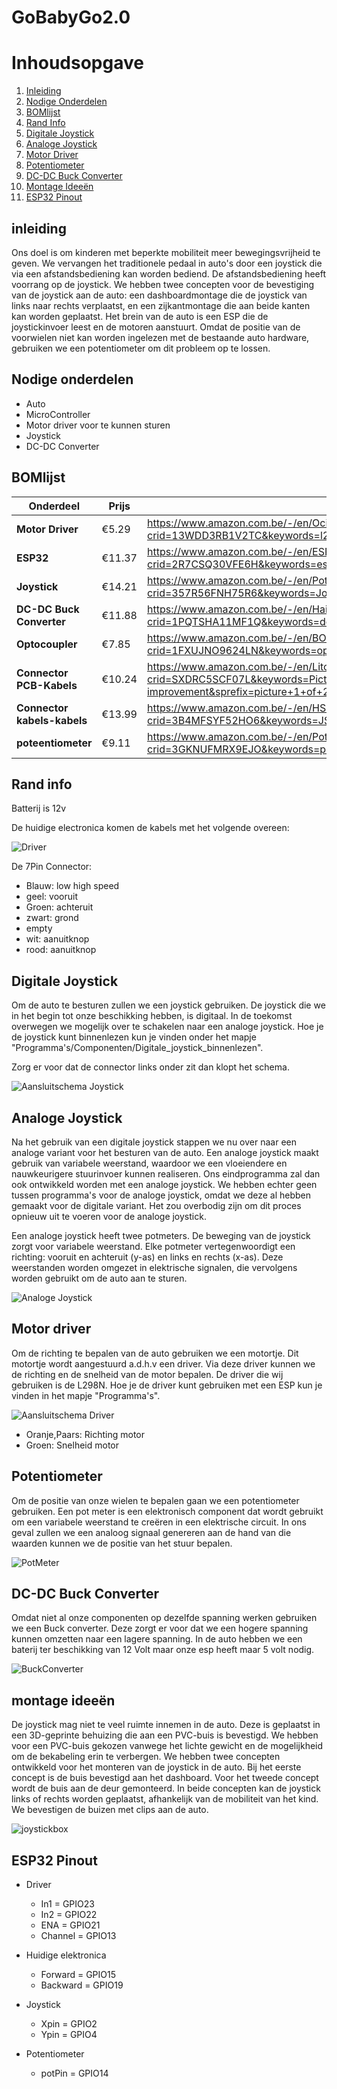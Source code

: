 # GoBabyGo2.0

# Inhoudsopgave
1. [Inleiding](#inleiding)
2. [Nodige Onderdelen](#nodige-onderdelen)
3. [BOMlijst](#bomlijst)
4. [Rand Info](#rand-info)
5. [Digitale Joystick](#digitale-joystick)
6. [Analoge Joystick](#analoge-joystick)
7. [Motor Driver](#motor-driver)
8. [Potentiometer](#potentiometer)
9. [DC-DC Buck Converter](#dc-dc-buck-converter)
10. [Montage Ideeën](#montage-ideeën)
11. [ESP32 Pinout](#esp32-pinout)

## inleiding
Ons doel is om kinderen met beperkte mobiliteit meer bewegingsvrijheid te geven. We vervangen het traditionele pedaal in auto's door een joystick die via een afstandsbediening kan worden bediend. De afstandsbediening heeft voorrang op de joystick. We hebben twee concepten voor de bevestiging van de joystick aan de auto: een dashboardmontage die de joystick van links naar rechts verplaatst, en een zijkantmontage die aan beide kanten kan worden geplaatst. Het brein van de auto is een ESP die de joystickinvoer leest en de motoren aanstuurt. Omdat de positie van de voorwielen niet kan worden ingelezen met de bestaande auto hardware, gebruiken we een potentiometer om dit probleem op te lossen.

## Nodige onderdelen

- Auto
- MicroController
- Motor driver voor te kunnen sturen
- Joystick
- DC-DC Converter

## BOMlijst
| **Onderdeel**            | **Prijs** | **Link**                                                                                                                                                                                                                                                                |
|--------------------------|-----------|-------------------------------------------------------------------------------------------------------------------------------------------------------------------------------------------------------------------------------------------------------------------------|
| **Motor Driver**         | €5.29     | https://www.amazon.com.be/-/en/OcioDual-Stepper-Electronics-Projects-Raspberry/dp/B07YNR5KWP/ref=sr_1_10?crid=13WDD3RB1V2TC&keywords=l298n+motor+driver&qid=1695624708&sprefix=l298n+motor+driver%2Caps%2C69&sr=8-10                                                    |
| **ESP32**                | €11.37    | https://www.amazon.com.be/-/en/ESP-32S-Development-Antenna-Bluetooth-Arduino/dp/B07XH45MWW/ref=sr_1_27?crid=2R7CSQ30VFE6H&keywords=esp32&qid=1695629494&sprefix=esp32%2Caps%2C166&sr=8-27&th=1                                                                          |
| **Joystick**             | €14.21    | https://www.amazon.com.be/-/en/Potentiometer-JH-D202X-R2-Controller-Photography-Accessories/dp/B09J2C4DN5/ref=sr_1_3?crid=357R56FNH75R6&keywords=Joystick+potentiometer+JH-D202X-R4+10K&qid=1695624613&sprefix=joystick+potentiometer+jh-d202x-r4+10k%2Caps%2C66&sr=8-3 |
| **DC-DC Buck Converter** | €11.88    | https://www.amazon.com.be/-/en/Hailege-Converter-1-25-36V-Adjustable-Step-down/dp/B07XRF9NWP/ref=sr_1_7?crid=1PQTSHA11MF1Q&keywords=dc+to+dc+buck+converter+adjustable&qid=1695628749&sprefix=dc+to+dc+buck+converter+adjustable%2Caps%2C71&sr=8-7                      |
| **Optocoupler** | €7.85    | https://www.amazon.com.be/-/en/BOJACK-Optocoupler-Installation-Spacing-Package/dp/B08CXKZ98W/ref=sr_1_6?crid=1FXUJNO9624LN&keywords=optocoupler&qid=1695634939&sprefix=optocoupler%2Caps%2C69&sr=8-6                      |
| **Connector PCB-Kabels** | €10.24    | https://www.amazon.com.be/-/en/Litorange-Female-2-54mm-JST-XH-Connector/dp/B086W9HB3M/ref=sr_1_1?crid=SXDRC5SCF07L&keywords=Picture+1+of+24+Click+to+enlarge+Have+one+to+sell%3F+Sell+it+yourself+Terminal+Board+Connectors+JST+Male+Female&qid=1695648512&s=home-improvement&sprefix=picture+1+of+24+click+to+enlarge+have+one+to+sell+sell+it+yourself+terminal+board+connectors+jst+male+female%2Chome-improvement%2C199&sr=1-1                      |
| **Connector kabels-kabels** | €13.99    | https://www.amazon.com.be/-/en/HSeaMall-Connector-Female-Housing-Assortment/dp/B0716WZ6RW/ref=sr_1_12?crid=3B4MFSYF52HO6&keywords=JST+conector+set&qid=1696247641&s=home-improvement&sprefix=jst+conector+set%2Chome-improvement%2C66&sr=1-12                     |
| **poteentiometer** | €9.11    | https://www.amazon.com.be/-/en/Potentiometer-Rotating-Automotive-Electronics-Multimedia/dp/B09BJMFVMZ/ref=sr_1_11?crid=3GKNUFMRX9EJO&keywords=potentiometer+10k&qid=1696248212&s=home-improvement&sprefix=potentiometer+10k%2Chome-improvement%2C259&sr=1-11                      |


## Rand info

Batterij is 12v 

De huidige electronica komen de kabels met het volgende overeen:

![Driver](./Img/DriverPicture.jpg)

De 7Pin Connector:
- Blauw: low high speed
- geel: vooruit
- Groen: achteruit
- zwart: grond
- empty
- wit: aanuitknop
- rood: aanuitknop

## Digitale Joystick
Om de auto te besturen zullen we een joystick gebruiken. De joystick die we in het begin tot onze beschikking hebben, is digitaal. 
In de toekomst overwegen we mogelijk over te schakelen naar een analoge joystick. Hoe je de joystick kunt binnenlezen kun je vinden onder het mapje "Programma's/Componenten/Digitale_joystick_binnenlezen".

Zorg er voor dat de connector links onder zit dan klopt het schema.

![Aansluitschema Joystick](./Img/Aansluitschema_Joystick.jpg)

## Analoge Joystick
Na het gebruik van een digitale joystick stappen we nu over naar een analoge variant voor het besturen van de auto. Een analoge
joystick maakt gebruik van variabele weerstand, waardoor we een vloeiendere en nauwkeurigere stuurinvoer kunnen realiseren. Ons
eindprogramma zal dan ook ontwikkeld worden met een analoge joystick. We hebben echter geen tussen programma's voor de analoge
joystick, omdat we deze al hebben gemaakt voor de digitale variant. Het zou overbodig zijn om dit proces opnieuw uit te voeren voor
de analoge joystick.

Een analoge joystick heeft twee potmeters. De beweging van de joystick zorgt voor variabele weerstand. Elke potmeter vertegenwoordigt
een richting: vooruit en achteruit (y-as) en links en rechts (x-as). Deze weerstanden worden omgezet in elektrische signalen, die
vervolgens worden gebruikt om de auto aan te sturen.

![Analoge Joystick](./Img/Analoge_Joystick.png)

## Motor driver
Om de richting te bepalen van de auto gebruiken we een motortje. Dit motortje wordt aangestuurd a.d.h.v een driver. 
Via deze driver kunnen we de richting en de snelheid van de motor bepalen. De driver die wij gebruiken is de L298N.
Hoe je de driver kunt gebruiken met een ESP kun je vinden in het mapje "Programma's".

![Aansluitschema Driver](./Img/Aansluitschema%20L298N%20H-brug.jpg) 

- Oranje,Paars: Richting motor
- Groen: Snelheid motor

## Potentiometer
Om de positie van onze wielen te bepalen gaan we een potentiometer gebruiken. Een pot meter is een elektronisch component 
dat wordt gebruikt om een variabele weerstand te creëren in een elektrische circuit. In ons geval zullen we een analoog signaal
genereren aan de hand van die waarden kunnen we de positie van het stuur bepalen.

![PotMeter](./Img/PotMeter.png)

## DC-DC Buck Converter
Omdat niet al onze componenten op dezelfde spanning werken gebruiken we een Buck converter. Deze zorgt er voor dat we een hogere spanning
kunnen omzetten naar een lagere spanning. In de auto hebben we een baterij ter beschikking van 12 Volt maar onze esp heeft maar 5 volt nodig. 

![BuckConverter](./Img/DC_DC_BuckConverter.jpg)

## montage ideeën
De joystick mag niet te veel ruimte innemen in de auto. Deze is geplaatst in een 3D-geprinte behuizing die aan een PVC-buis is bevestigd. We hebben voor een PVC-buis gekozen vanwege het lichte gewicht en de
mogelijkheid om de bekabeling erin te verbergen. We hebben twee concepten ontwikkeld voor het monteren van de joystick in de auto. Bij het eerste concept is de buis bevestigd aan het dashboard. Voor het tweede
concept wordt de buis aan de deur gemonteerd. In beide concepten kan de joystick links of rechts worden geplaatst, afhankelijk van de mobiliteit van het kind. We bevestigen de buizen met clips aan de auto.

![joystickbox](./Img/montage_3D.jpg)

## ESP32 Pinout
- Driver
  - In1 = GPIO23
  - In2 = GPIO22
  - ENA = GPIO21
  - Channel = GPIO13

- Huidige elektronica
  - Forward = GPIO15
  - Backward = GPIO19
- Joystick
  - Xpin = GPIO2
  - Ypin = GPIO4

- Potentiometer
  - potPin = GPIO14
